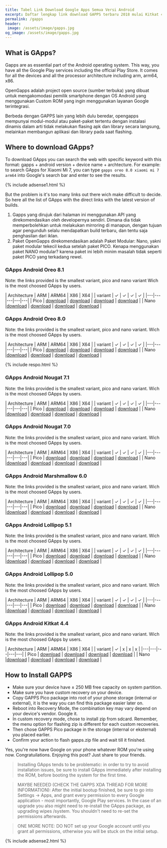 ```yaml
---
title: Tabel Link Download Google Apps Semua Versi Android
excerpt: Daftar lengkap link download GAPPS terbaru 2018 mulai Kitkat 4.4 hingga Oreo 8.1
permalink: /gapps
header:
 image: /assets/image/gapps.jpg
og_image: /assets/image/gapps.jpg
---
```


## What is GApps?

Gapps are as essential part of the Android operating system. This way, you have all the Google Play services including the official Play Store. It comes for all the devices and all the processor architecture including arm, arm64, x86.

OpenGapps adalah project open source (sumber terbuka) yang dibuat untuk mengakomodasi pemilik smartphone dengan OS Android yang menggunakan Custom ROM yang ingin menggunakan layanan Google terintegrasi.

Berbeda dengan GAPPS lain yang lebih dulu beredar, opengapps mempunyai modul-modul atau paket-paket tertentu dengan instalasi dinamis dalam arti tidak melakukan flasing apk dan library secara langsung, melainkan membangun aplikasi dan library pada saat flashing.

## Where to download GApps?

To download GApps you can search the web with specific keyword with this format: gapps + android version + device name + archtecture. For example: to search GApps for Xiaomi Mi 7, you can type `gapps oreo 8.0 xiaomi mi 7 arm64` into Google's search bar and enter to see the results.

{% include adsense1.html %}

But the problem is it's too many links out there wich make difficult to decide. So here all the list of GApps with the direct links with the latest version of builds.

1. Gapps yang dirujuk dari halaman ini menggunakan API yang direkomendasikan oleh developernya sendiri. Dimana dia tidak memperbolehkan untuk melakukan mirroring di manapun, dengan tujuan agar pengunduh selalu mendapatkan build terbaru, dan tentu saja penghasilan dari iklan.
2. Paket OpenGapps direkomendasikan adalah Paket Modular: Nano, yakni paket modular tekecil kedua setelah paket PICO. Kenapa menggunakan paket NANO modular? karena paket ini lebih minim masalah tidak seperti paket PICO yang terkadang rewel.

### GApps Android Oreo 8.1

Note: the links provided is the smallest variant, pico and nano variant Wich is the most choosed GApps by users.

| Architecture | ARM | ARM64 | X86 | X64 |
| variant | ✓ | ✓ | ✓ | ✓ |
|---|---|---|---|---|
| Pico | [download](//gapps.knoacc.org/?download=true&variant=pico&arch=arm&api=8.1) | [download](//gapps.knoacc.org/?download=true&variant=pico&arch=arm64&api=8.1) | [download](//gapps.knoacc.org/?download=true&variant=pico&arch=x86&api=8.1) | [download](//gapps.knoacc.org/?download=true&variant=pico&arch=x64&api=8.1) |
| Nano |[download](//gapps.knoacc.org/?download=true&variant=nano&arch=arm&api=8.1) | [download](//gapps.knoacc.org/?download=true&variant=nano&arch=arm64&api=8.1) | [download](//gapps.knoacc.org/?download=true&variant=nano&arch=x86&api=8.1) | [download](//gapps.knoacc.org/?download=true&variant=nano&arch=x64&api=8.1) |

### GApps Android Oreo 8.0

Note: the links provided is the smallest variant, pico and nano variant. Wich is the most choosed GApps by users.

| Architecture | ARM | ARM64 | X86 | X64 |
| variant | ✓ | ✓ | ✓ | ✓ |
|---|---|---|---|---|
| Pico | [download](//gapps.knoacc.org/?download=true&variant=pico&arch=arm&api=8.0) | [download](//gapps.knoacc.org/?download=true&variant=pico&arch=arm64&api=8.0) | [download](//gapps.knoacc.org/?download=true&variant=pico&arch=x86&api=8.0) | [download](//gapps.knoacc.org/?download=true&variant=pico&arch=x64&api=8.0) |
| Nano |[download](//gapps.knoacc.org/?download=true&variant=nano&arch=arm&api=8.0) | [download](//gapps.knoacc.org/?download=true&variant=nano&arch=arm64&api=8.0) | [download](//gapps.knoacc.org/?download=true&variant=nano&arch=x86&api=8.0) | [download](//gapps.knoacc.org/?download=true&variant=nano&arch=x64&api=8.0) |

{% include respo.html %}

### GApps Android Nougat 7.1

Note: the links provided is the smallest variant, pico and nano variant. Wich is the most choosed GApps by users.

| Architecture | ARM | ARM64 | X86 | X64 |
| variant | ✓ | ✓ | ✓ | ✓ |
|---|---|---|---|---|
| Pico | [download](//gapps.knoacc.org/?download=true&variant=pico&arch=arm&api=7.1) | [download](//gapps.knoacc.org/?download=true&variant=pico&arch=arm64&api=7.1) | [download](//gapps.knoacc.org/?download=true&variant=pico&arch=x86&api=7.1) | [download](//gapps.knoacc.org/?download=true&variant=pico&arch=x64&api=7.1) |
| Nano |[download](//gapps.knoacc.org/?download=true&variant=nano&arch=arm&api=7.1) | [download](//gapps.knoacc.org/?download=true&variant=nano&arch=arm64&api=7.1) | [download](//gapps.knoacc.org/?download=true&variant=nano&arch=x86&api=7.1) | [download](//gapps.knoacc.org/?download=true&variant=nano&arch=x64&api=7.1) |


### GApps Android Nougat 7.0

Note: the links provided is the smallest variant, pico and nano variant. Wich is the most choosed GApps by users.

| Architecture | ARM | ARM64 | X86 | X64 |
| variant | ✓ | ✓ | ✓ | ✓ |
|---|---|---|---|---|
| Pico | [download](//gapps.knoacc.org/?download=true&variant=pico&arch=arm&api=7.0) | [download](//gapps.knoacc.org/?download=true&variant=pico&arch=arm64&api=7.0) | [download](//gapps.knoacc.org/?download=true&variant=pico&arch=x86&api=7.0) | [download](//gapps.knoacc.org/?download=true&variant=pico&arch=x64&api=7.0) |
| Nano |[download](//gapps.knoacc.org/?download=true&variant=nano&arch=arm&api=7.0) | [download](//gapps.knoacc.org/?download=true&variant=nano&arch=arm64&api=7.0) | [download](//gapps.knoacc.org/?download=true&variant=nano&arch=x86&api=7.0) | [download](//gapps.knoacc.org/?download=true&variant=nano&arch=x64&api=7.0) |

### GApps Android Marshmallow 6.0

Note: the links provided is the smallest variant, pico and nano variant. Wich is the most choosed GApps by users.

| Architecture | ARM | ARM64 | X86 | X64 |
| variant | ✓ | ✓ | ✓ | ✓ |
|---|---|---|---|---|
| Pico | [download](//gapps.knoacc.org/?download=true&variant=pico&arch=arm&api=6.0) | [download](//gapps.knoacc.org/?download=true&variant=pico&arch=arm64&api=6.0) | [download](//gapps.knoacc.org/?download=true&variant=pico&arch=x86&api=6.0) | [download](//gapps.knoacc.org/?download=true&variant=pico&arch=x64&api=6.0) |
| Nano |[download](//gapps.knoacc.org/?download=true&variant=nano&arch=arm&api=6.0) | [download](//gapps.knoacc.org/?download=true&variant=nano&arch=arm64&api=6.0) | [download](//gapps.knoacc.org/?download=true&variant=nano&arch=x86&api=6.0) | [download](//gapps.knoacc.org/?download=true&variant=nano&arch=x64&api=6.0) |

### GApps Android Lollipop 5.1

Note: the links provided is the smallest variant, pico and nano variant. Wich is the most choosed GApps by users.

| Architecture | ARM | ARM64 | X86 | X64 |
| variant | ✓ | ✓ | ✓ | ✓ |
|---|---|---|---|---|
| Pico | [download](//gapps.knoacc.org/?download=true&variant=pico&arch=arm&api=5.1) | [download](//gapps.knoacc.org/?download=true&variant=pico&arch=arm64&api=5.1) | [download](//gapps.knoacc.org/?download=true&variant=pico&arch=x86&api=5.1) | [download](//gapps.knoacc.org/?download=true&variant=pico&arch=x64&api=5.1) |
| Nano |[download](//gapps.knoacc.org/?download=true&variant=nano&arch=arm&api=5.1) | [download](//gapps.knoacc.org/?download=true&variant=nano&arch=arm64&api=5.1) | [download](//gapps.knoacc.org/?download=true&variant=nano&arch=x86&api=5.1) | [download](//gapps.knoacc.org/?download=true&variant=nano&arch=x64&api=5.1) |

### GApps Android Lollipop 5.0

Note: the links provided is the smallest variant, pico and nano variant. Wich is the most choosed GApps by users.

| Architecture | ARM | ARM64 | X86 | X64 |
| variant | ✓ | ✓ | ✓ | ✓ |
|---|---|---|---|---|
| Pico | [download](//gapps.knoacc.org/?download=true&variant=pico&arch=arm&api=5.0) | [download](//gapps.knoacc.org/?download=true&variant=pico&arch=arm64&api=5.0) | [download](//gapps.knoacc.org/?download=true&variant=pico&arch=x86&api=5.0) | [download](//gapps.knoacc.org/?download=true&variant=pico&arch=x64&api=5.0) |
| Nano |[download](//gapps.knoacc.org/?download=true&variant=nano&arch=arm&api=5.0) | [download](//gapps.knoacc.org/?download=true&variant=nano&arch=arm64&api=5.0) | [download](//gapps.knoacc.org/?download=true&variant=nano&arch=x86&api=5.0) | [download](//gapps.knoacc.org/?download=true&variant=nano&arch=x64&api=5.0) |

### GApps Android Kitkat 4.4

Note: the links provided is the smallest variant, pico and nano variant. Wich is the most choosed GApps by users.

| Architecture | ARM | ARM64 | X86 | X64 |
| variant | ✓ | x | x | x |
|---|---|---|---|---|
| Pico | [download](//gapps.knoacc.org/?download=true&variant=pico&arch=arm&api=4.4) | [download](//gapps.knoacc.org/?download=true&variant=pico&arch=arm64&api=4.4) | [download](//gapps.knoacc.org/?download=true&variant=pico&arch=x86&api=4.4) | [download](//gapps.knoacc.org/?download=true&variant=pico&arch=x64&api=4.4) |
| Nano |[download](//gapps.knoacc.org/?download=true&variant=nano&arch=arm&api=4.4) | [download](//gapps.knoacc.org/?download=true&variant=nano&arch=arm64&api=4.4) | [download](//gapps.knoacc.org/?download=true&variant=nano&arch=x86&api=4.4) | [download](//gapps.knoacc.org/?download=true&variant=nano&arch=x64&api=4.4) |

## How to Install GAPPS

- Make sure your device have ± 250 MB free capacity on system partition.
- Make sure you have custom recovery on your device.
- Copy GAPPS Pico package into root of your phone storage (internal or external), it is the way you can find this package easier later on.
- Reboot into Recovery Mode, the combination key may vary depend on your device's vendor. Google it.
- In custom recovery mode, chose to install zip from sdcard. Remember, the menu option for flashing zip is different for each custom recoveries.
- Then chose GAPPS Pico package in the storage (internal or eksternal) you placed earlier.
- Confirm your action to flash gapps.zip file and wait till it finished.

Yes, you're now have Google on your phone whatever ROM you're using now. Congratuilations.  Enjoying this post? Just share to your friends.

> Installing GApps tends to be problematic: in order to try to avoid installation issues, be sure to install GApps immediately after installing the ROM, before booting the system for the first time.

> MAYBE NEEDED (CHECK THE GAPPS XDA THREAD FOR MORE INFORMATION): After the initial bootup finished, be sure to go into Settings -> Apps, and grant every permission to every Google application - most importantly, Google Play services. In the case of an upgrade you also might need to re-install the GApps package, as upgrading wipes /system. You shouldn't need to re-set the permissions afterwards.

> ONE MORE NOTE: DO NOT set up your Google account until you grant all permissions, otherwise you will be stuck on the initial setup.

{% include adsense2.html %}

